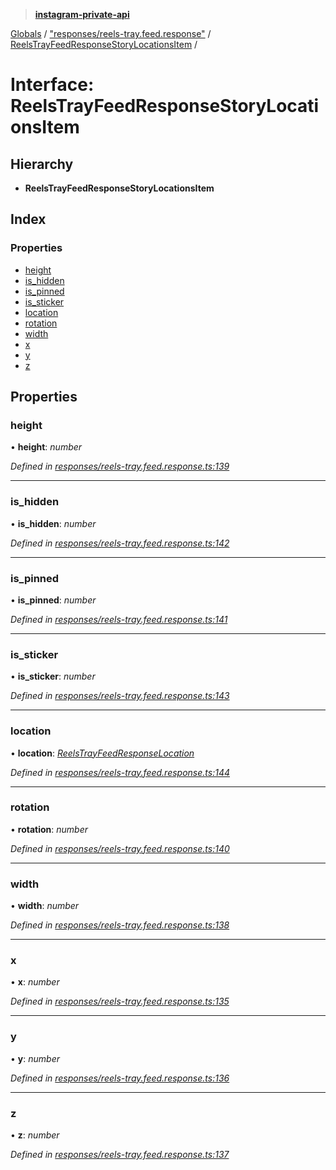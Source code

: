 > **[instagram-private-api](../README.md)**

[Globals](../README.md) / ["responses/reels-tray.feed.response"](../modules/_responses_reels_tray_feed_response_.md) / [ReelsTrayFeedResponseStoryLocationsItem](_responses_reels_tray_feed_response_.reelstrayfeedresponsestorylocationsitem.md) /

# Interface: ReelsTrayFeedResponseStoryLocationsItem

## Hierarchy

* **ReelsTrayFeedResponseStoryLocationsItem**

## Index

### Properties

* [height](_responses_reels_tray_feed_response_.reelstrayfeedresponsestorylocationsitem.md#height)
* [is_hidden](_responses_reels_tray_feed_response_.reelstrayfeedresponsestorylocationsitem.md#is_hidden)
* [is_pinned](_responses_reels_tray_feed_response_.reelstrayfeedresponsestorylocationsitem.md#is_pinned)
* [is_sticker](_responses_reels_tray_feed_response_.reelstrayfeedresponsestorylocationsitem.md#is_sticker)
* [location](_responses_reels_tray_feed_response_.reelstrayfeedresponsestorylocationsitem.md#location)
* [rotation](_responses_reels_tray_feed_response_.reelstrayfeedresponsestorylocationsitem.md#rotation)
* [width](_responses_reels_tray_feed_response_.reelstrayfeedresponsestorylocationsitem.md#width)
* [x](_responses_reels_tray_feed_response_.reelstrayfeedresponsestorylocationsitem.md#x)
* [y](_responses_reels_tray_feed_response_.reelstrayfeedresponsestorylocationsitem.md#y)
* [z](_responses_reels_tray_feed_response_.reelstrayfeedresponsestorylocationsitem.md#z)

## Properties

###  height

• **height**: *number*

*Defined in [responses/reels-tray.feed.response.ts:139](https://github.com/dilame/instagram-private-api/blob/e9c516c/src/responses/reels-tray.feed.response.ts#L139)*

___

###  is_hidden

• **is_hidden**: *number*

*Defined in [responses/reels-tray.feed.response.ts:142](https://github.com/dilame/instagram-private-api/blob/e9c516c/src/responses/reels-tray.feed.response.ts#L142)*

___

###  is_pinned

• **is_pinned**: *number*

*Defined in [responses/reels-tray.feed.response.ts:141](https://github.com/dilame/instagram-private-api/blob/e9c516c/src/responses/reels-tray.feed.response.ts#L141)*

___

###  is_sticker

• **is_sticker**: *number*

*Defined in [responses/reels-tray.feed.response.ts:143](https://github.com/dilame/instagram-private-api/blob/e9c516c/src/responses/reels-tray.feed.response.ts#L143)*

___

###  location

• **location**: *[ReelsTrayFeedResponseLocation](_responses_reels_tray_feed_response_.reelstrayfeedresponselocation.md)*

*Defined in [responses/reels-tray.feed.response.ts:144](https://github.com/dilame/instagram-private-api/blob/e9c516c/src/responses/reels-tray.feed.response.ts#L144)*

___

###  rotation

• **rotation**: *number*

*Defined in [responses/reels-tray.feed.response.ts:140](https://github.com/dilame/instagram-private-api/blob/e9c516c/src/responses/reels-tray.feed.response.ts#L140)*

___

###  width

• **width**: *number*

*Defined in [responses/reels-tray.feed.response.ts:138](https://github.com/dilame/instagram-private-api/blob/e9c516c/src/responses/reels-tray.feed.response.ts#L138)*

___

###  x

• **x**: *number*

*Defined in [responses/reels-tray.feed.response.ts:135](https://github.com/dilame/instagram-private-api/blob/e9c516c/src/responses/reels-tray.feed.response.ts#L135)*

___

###  y

• **y**: *number*

*Defined in [responses/reels-tray.feed.response.ts:136](https://github.com/dilame/instagram-private-api/blob/e9c516c/src/responses/reels-tray.feed.response.ts#L136)*

___

###  z

• **z**: *number*

*Defined in [responses/reels-tray.feed.response.ts:137](https://github.com/dilame/instagram-private-api/blob/e9c516c/src/responses/reels-tray.feed.response.ts#L137)*